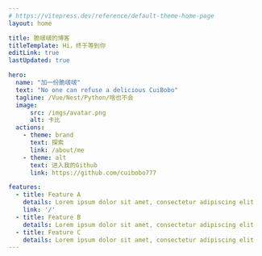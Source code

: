 ```yaml
---
# https://vitepress.dev/reference/default-theme-home-page
layout: home

title: 脆啵啵的博客
titleTemplate: Hi，终于等到你
editLink: true
lastUpdated: true

hero:
  name: "加一份脆啵啵"
  text: "No one can refuse a delicious CuiBobo"
  tagline: /Vue/Nest/Python/啥也不会
  image:
      src: /imgs/avatar.png
      alt: 卡比
  actions:
    - theme: brand
      text: 探索
      link: /about/me
    - theme: alt
      text: 进入我的Github
      link: https://github.com/cuibobo777

features:
  - title: Feature A
    details: Lorem ipsum dolor sit amet, consectetur adipiscing elit
    link: '/'
  - title: Feature B
    details: Lorem ipsum dolor sit amet, consectetur adipiscing elit
  - title: Feature C
    details: Lorem ipsum dolor sit amet, consectetur adipiscing elit
---
```


<!-- 自定义组件 -->
<script setup>
import count from './.vitepress/components/count.vue';
</script>

<count />
